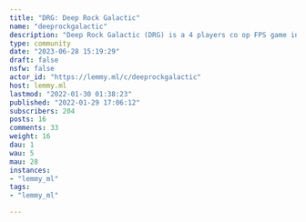```yaml
---
title: "DRG: Deep Rock Galactic" 
name: "deeprockgalactic"
description: "Deep Rock Galactic (DRG) is a 4 players co op FPS game in a destructible procedurally generated world. ----------------Discussion, LFG, events related to Deep Rock Galactic----------------Official Steam Page: https://store.steampowered.com/app/548430/Deep_Rock_Galactic/----------------"
type: community
date: "2023-06-28 15:19:29"
draft: false
nsfw: false
actor_id: "https://lemmy.ml/c/deeprockgalactic"
host: lemmy.ml
lastmod: "2022-01-30 01:38:23"
published: "2022-01-29 17:06:12"
subscribers: 204
posts: 16
comments: 33
weight: 16
dau: 1
wau: 5
mau: 28
instances:
- "lemmy_ml"
tags: 
- "lemmy_ml"

---
```

